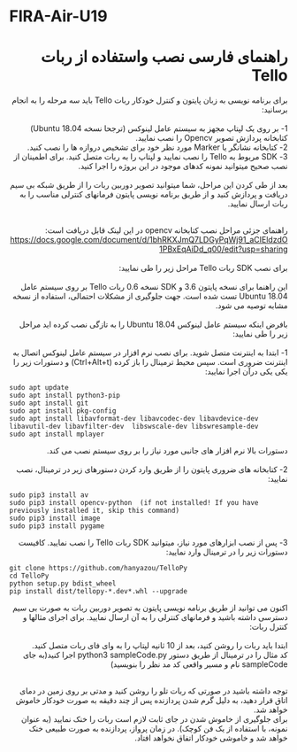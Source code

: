 # FIRA-Air-U19


# <div dir="rtl">راهنمای فارسی نصب واستفاده از ربات Tello</div>

<div dir="rtl">
  برای برنامه نویسی به زبان پایتون و کنترل خودکار ربات Tello باید سه مرحله را به انجام برسانید:
<br>
<br>
  1- بر روی یک لپتاپ مجهز به سیستم عامل لینوکس (ترجحا نسخه Ubuntu 18.04) کتابخانه پردازش تصویر Opencv را نصب نمایید.
<br>
2- کتابخانه نشانگر یا Marker مورد نظر خود برای تشخیص دروازه ها را نصب کنید.<br>
3- SDK مربوط به Tello را نصب نمایید و لپتاپ را به ربات متصل کنید. برای اطمینان از نصب صحیح میتوانید نمونه کدهای موجود در این بروژه را اجرا کنید. 
  <br>
  <br>
  بعد از طی کردن این مراحل، شما میتوانید تصویر دوربین ربات را از طریق شبکه بی سیم دریافت و پردازش کنید و از طریق برنامه نویسی پایتون فرمانهای کنترلی مناسب را به ربات ارسال نمایید.
  <br>
  <br>
  
  راهنمای جزئی مراحل نصب کتابخانه opencv در این لینک قابل دریافت است:
  https://docs.google.com/document/d/1bhRKXJmQ7LDGyPqWj91_aCIEldzdO1PBxEqAiDd_q00/edit?usp=sharing
  <br>
  <br>
  برای نصب SDK ربات Tello مراحل زیر را طی نمایید:
  <br>
  <br>
این راهنما برای نسخه پایتون 3.6 و SDK نسخه 0.6 ربات Tello بر روی سیستم عامل Ubuntu 18.04 تست شده است. جهت جلوگیری از مشکلات احتمالی، استفاده از نسخه مشابه توصیه می شود.
<br>
<br>
بافرض اینکه سیستم عامل لینوکس Ubuntu 18.04  را به تازگی نصب کرده اید مراحل زیر را طی نمایید: 
<br>
<br>
1- ابتدا به اینترنت متصل شوید. برای نصب نرم افزار در سیستم عامل لینوکس اتصال به اینترنت ضروری است. سپس محیط ترمینال را باز کرده (Ctrl+Alt+t) و دستورات زیر را یکی یکی درآن اجرا نمایید:

</div>

```
sudo apt update
sudo apt install python3-pip
sudo apt install git
sudo apt install pkg-config
sudo apt install libavformat-dev libavcodec-dev libavdevice-dev libavutil-dev libavfilter-dev  libswscale-dev libswresample-dev
sudo apt install mplayer
```

<div dir="rtl">
  دستورات بالا نرم افزار های جانبی مورد نیاز را بر روی سیستم نصب می کند.
  <br>
  <br>
  2- کتابخانه های ضروری پایتون را از طریق وارد کردن دستورهای زیر در ترمینال، نصب نمایید: 
</div>

```
sudo pip3 install av
sudo pip3 install opencv-python  (if not installed! If you have previously installed it, skip this command)
sudo pip3 install image
sudo pip3 install pygame
```

<div dir="rtl">
 3-  پس از نصب ابزارهای مورد نیاز، میتوانید SDK ربات Tello را نصب نمایید. کافیست دستورات زیر را در ترمینال وارد نمایید:
</div>

```
git clone https://github.com/hanyazou/TelloPy
cd TelloPy
python setup.py bdist_wheel
pip install dist/tellopy-*.dev*.whl --upgrade
```

<div dir="rtl">
  اکنون می توانید از طریق برنامه نویسی پایتون به تصویر دوربین ربات به صورت بی سیم دسترسی داشته باشید و فرمانهای کنترلی را به آن ارسال نمایید. برای اجرای مثالها و کنترل ربات:
  <br>
  <br>
  ابتدا باید ربات را روشن کنید، بعد از 10 ثانیه لپتاپ را به وای فای ربات متصل کنید.
  <br>
  کد مثال را در ترمینال از طریق دستور python3 sampleCode.py اجرا کنید(به جای sampleCode نام و مسیر واقعی کد مد نظر را بنویسید)
  <br>
  <br>
  
  توجه داشته باشید در صورتی که ربات تلو را روشن کنید و مدتی بر روی زمین در دمای اتاق قرار دهید، به دلیل گرم شدن پردازنده پس از چند دقیقه به صورت خودکار خاموش خواهد شد.
  <br>
  برای جلوگیری از خاموش شدن در جای ثابت لازم است ربات را خنک نمایید (به عنوان نمونه، با استفاده از یک فن کوچک). در زمان پرواز، پردازنده به صورت طبیعی خنک خواهد شد و خاموشی خودکار اتفاق نخواهد افتاد.
</div>
